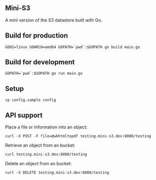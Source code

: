 ## Mini-S3

A mini version of the S3 datastore built with Go.

## Build for production

	GOOS=linux GOARCH=amd64 GOPATH=`pwd`:$GOPATH go build main.go

## Build for development

	GOPATH=`pwd`:$GOPATH go run main.go

## Setup

	cp config.sample config

## API support

Place a file or information into an object:

	curl -X POST -F file=@wkhtmltopdf testing.mini-s3.dev:8080/testing

Retrieve an object from an bucket:

	curl testing.mini-s3.dev:8080/testing

Delete an object from an bucket:

	curl -X DELETE testing.mini-s3.dev:8080/testing
